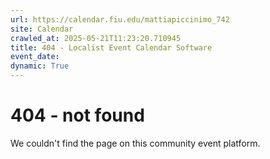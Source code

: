 ```yaml
---
url: https://calendar.fiu.edu/mattiapiccinimo_742
site: Calendar
crawled_at: 2025-05-21T11:23:20.710945
title: 404 - Localist Event Calendar Software
event_date: 
dynamic: True
---
```


# 404 - not found
We couldn't find the page on this community event platform.
